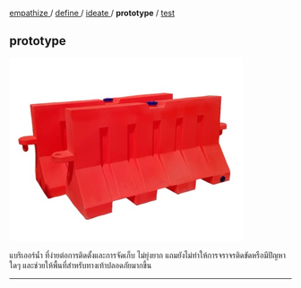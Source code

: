 [ empathize ](empathize.md) / [ define ](define.md) / [ ideate ](ideate.md) / **prototype** / [ test ](test.md)

## prototype

![แบริเออร์น้ำ](assets/prototype/waterbarrier.jpg)

แบริเออร์น้ำ ที่ง่ายต่อการติดตั้งและการจัดเก็บ ไม่ยุ่งยาก แถมยังไม่ทำให้การจราจรติดขัดหรือมีปัญหาใดๆ และช่วยให้พื้นที่สำหรับทางเท้าปลอดภัยมากขึ้น

----
